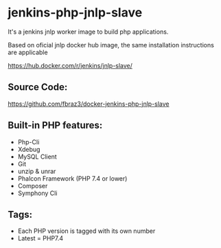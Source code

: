 # jenkins-php-jnlp-slave

It's a jenkins jnlp worker image to build php applications.

Based on oficial jnlp docker hub image, the same installation instructions are applicable

https://hub.docker.com/r/jenkins/jnlp-slave/

## Source Code:
https://github.com/fbraz3/docker-jenkins-php-jnlp-slave

## Built-in PHP features:
- Php-Cli
- Xdebug
- MySQL Client
- Git
- unzip & unrar
- Phalcon Framework (PHP 7.4 or lower)
- Composer
- Symphony Cli

## Tags:
- Each PHP version is tagged with its own number
- Latest = PHP7.4
